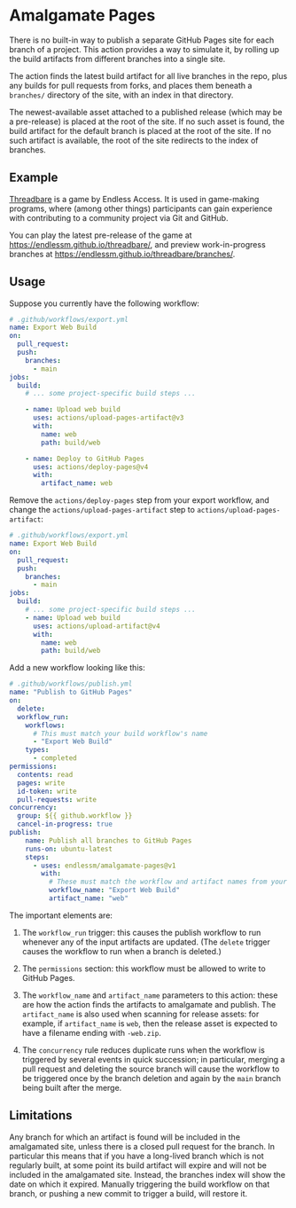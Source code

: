 # Amalgamate Pages

There is no built-in way to publish a separate GitHub Pages site for each branch
of a project. This action provides a way to simulate it, by rolling up the build
artifacts from different branches into a single site.

The action finds the latest build artifact for all live branches in the repo,
plus any builds for pull requests from forks, and places them beneath a
`branches/` directory of the site, with an index in that directory.

The newest-available asset attached to a published release (which may be a
pre-release) is placed at the root of the site. If no such asset is found, the
build artifact for the default branch is placed at the root of the site. If no
such artifact is available, the root of the site redirects to the index of
branches.

## Example

[Threadbare](https://github.com/endlessm/threadbare) is a game by Endless Access.
It is used in game-making programs, where (among other things) participants can
gain experience with contributing to a community project via Git and GitHub.

You can play the latest pre-release of the game at
<https://endlessm.github.io/threadbare/>, and preview work-in-progress branches
at <https://endlessm.github.io/threadbare/branches/>.

## Usage

Suppose you currently have the following workflow:

```yaml
# .github/workflows/export.yml
name: Export Web Build
on:
  pull_request:
  push:
    branches:
      - main
jobs:
  build:
    # ... some project-specific build steps ...

    - name: Upload web build
      uses: actions/upload-pages-artifact@v3
      with:
        name: web
        path: build/web

    - name: Deploy to GitHub Pages
      uses: actions/deploy-pages@v4
      with:
        artifact_name: web
```

Remove the `actions/deploy-pages` step from your export workflow, and change the
`actions/upload-pages-artifact` step to `actions/upload-pages-artifact`:

```yaml
# .github/workflows/export.yml
name: Export Web Build
on:
  pull_request:
  push:
    branches:
      - main
jobs:
  build:
    # ... some project-specific build steps ...
    - name: Upload web build
      uses: actions/upload-artifact@v4
      with:
        name: web
        path: build/web
```

Add a new workflow looking like this:

```yaml
# .github/workflows/publish.yml
name: "Publish to GitHub Pages"
on:
  delete:
  workflow_run:
    workflows:
      # This must match your build workflow's name
      - "Export Web Build"
    types:
      - completed
permissions:
  contents: read
  pages: write
  id-token: write
  pull-requests: write
concurrency:
  group: ${{ github.workflow }}
  cancel-in-progress: true
publish:
    name: Publish all branches to GitHub Pages
    runs-on: ubuntu-latest
    steps:
      - uses: endlessm/amalgamate-pages@v1
        with:
          # These must match the workflow and artifact names from your build workflow
          workflow_name: "Export Web Build"
          artifact_name: "web"
```

The important elements are:

1. The `workflow_run` trigger: this causes the publish workflow to run whenever
   any of the input artifacts are updated. (The `delete` trigger causes the
   workflow to run when a branch is deleted.)

2. The `permissions` section: this workflow must be allowed to write to GitHub Pages.

3. The `workflow_name` and `artifact_name` parameters to this action: these are how the
   action finds the artifacts to amalgamate and publish. The `artifact_name` is
   also used when scanning for release assets: for example, if `artifact_name`
   is `web`, then the release asset is expected to have a filename ending with
   `-web.zip`.

4. The `concurrency` rule reduces duplicate runs when the workflow is triggered
   by several events in quick succession; in particular, merging a pull request
   and deleting the source branch will cause the workflow to be triggered once
   by the branch deletion and again by the `main` branch being built after the
   merge.

## Limitations

Any branch for which an artifact is found will be included in the amalgamated
site, unless there is a closed pull request for the branch. In particular this
means that if you have a long-lived branch which is not regularly built, at some
point its build artifact will expire and will not be included in the amalgamated
site. Instead, the branches index will show the date on which it expired.
Manually triggering the build workflow on that branch, or pushing a new commit
to trigger a build, will restore it.
